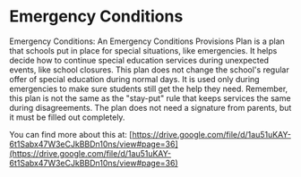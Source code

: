 # Emergency Conditions
Emergency Conditions: An Emergency Conditions Provisions Plan is a plan that schools put in place for special situations, like emergencies. It helps decide how to continue special education services during unexpected events, like school closures. This plan does not change the school's regular offer of special education during normal days. It is used only during emergencies to make sure students still get the help they need. Remember, this plan is not the same as the "stay-put" rule that keeps services the same during disagreements. The plan does not need a signature from parents, but it must be filled out completely.

You can find more about this at: [https://drive.google.com/file/d/1au51uKAY-6t1Sabx47W3eCJkBBDn10ns/view#page=36](https://drive.google.com/file/d/1au51uKAY-6t1Sabx47W3eCJkBBDn10ns/view#page=36)
